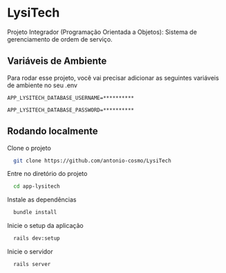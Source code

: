 # LysiTech

Projeto Integrador (Programação Orientada a Objetos): Sistema de gerenciamento de ordem de serviço.


## Variáveis de Ambiente

Para rodar esse projeto, você vai precisar adicionar as seguintes variáveis de ambiente no seu .env

`APP_LYSITECH_DATABASE_USERNAME=**********`

`APP_LYSITECH_DATABASE_PASSWORD=**********`

## Rodando localmente

Clone o projeto

```bash
  git clone https://github.com/antonio-cosmo/LysiTech
```

Entre no diretório do projeto

```bash
  cd app-lysitech
```

Instale as dependências

```bash
  bundle install
```

Inicie o setup da aplicação

```bash
  rails dev:setup
```

Inicie o servidor

```bash
  rails server
```
